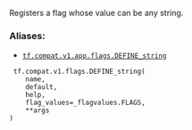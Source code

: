 Registers a flag whose value can be any string.



### Aliases:

- [ `tf.compat.v1.app.flags.DEFINE_string` ](/api_docs/python/tf/compat/v1/flags/DEFINE_string)



```
 tf.compat.v1.flags.DEFINE_string(
    name,
    default,
    help,
    flag_values=_flagvalues.FLAGS,
    **args
)
 
```

